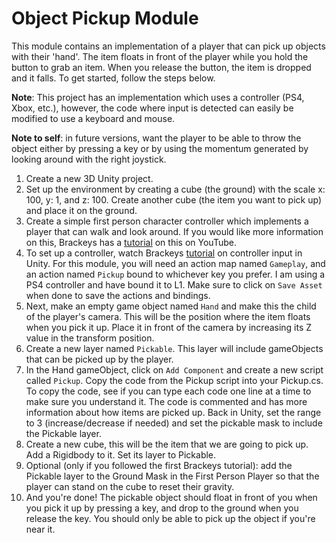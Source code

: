 # Object Pickup Module
This module contains an implementation of a player that can pick up objects with their 'hand'. The item floats in front of the player while you hold the button to grab an item. When you release the button, the item is dropped and it falls. To get started, follow the steps below.

**Note**: This project has an implementation which uses a controller (PS4, Xbox, etc.), however, the code where input is detected can easily be modified to use a keyboard and mouse.

**Note to self**: in future versions, want the player to be able to throw the object either by pressing a key or by using the momentum generated by looking around with the right joystick.

1. Create a new 3D Unity project.
2. Set up the environment by creating a cube (the ground) with the scale x: 100, y: 1, and z: 100. Create another cube (the item you want to pick up) and place it on the ground.
3. Create a simple first person character controller which implements a player that can walk and look around. If you would like more information on this, Brackeys has a [tutorial](https://youtu.be/_QajrabyTJc?si=4V_A7LcB7TQrCyc4) on this on YouTube.
4. To set up a controller, watch Brackeys [tutorial](https://youtu.be/p-3S73MaDP8?si=KwQaIsNPROTOflCX) on controller input in Unity. For this module, you will need an action map named `Gameplay`, and an action named `Pickup` bound to whichever key you prefer. I am using a PS4 controller and have bound it to L1. Make sure to click on `Save Asset` when done to save the actions and bindings.
5. Next, make an empty game object named `Hand` and make this the child of the player's camera. This will be the position where the item floats when you pick it up. Place it in front of the camera by increasing its Z value in the transform position.
6. Create a new layer named `Pickable`. This layer will include gameObjects that can be picked up by the player.
7. In the Hand gameObject, click on `Add Component` and create a new script called `Pickup`. Copy the code from the Pickup script into your Pickup.cs. To copy the code, see if you can type each code one line at a time to make sure you understand it. The code is commented and has more information about how items are picked up. Back in Unity, set the range to 3 (increase/decrease if needed) and set the pickable mask to include the Pickable layer.
8. Create a new cube, this will be the item that we are going to pick up. Add a Rigidbody to it. Set its layer to Pickable.
9.  Optional (only if you followed the first Brackeys tutorial): add the Pickable layer to the Ground Mask in the First Person Player so that the player can stand on the cube to reset their gravity.
10. And you're done! The pickable object should float in front of you when you pick it up by pressing a key, and drop to the ground when you release the key. You should only be able to pick up the object if you're near it.